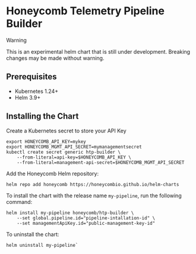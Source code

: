 # Honeycomb Telemetry Pipeline Builder

> [!WARNING]  
> This is an experimental helm chart that is still under development. Breaking changes may be made without warning.

## Prerequisites

- Kubernetes 1.24+
- Helm 3.9+

## Installing the Chart

Create a Kubernetes secret to store your API Key

```shell
export HONEYCOMB_API_KEY=mykey
export HONEYCOMB_MGMT_API_SECRET=mymanagementsecret
kubectl create secret generic htp-builder \
    --from-literal=api-key=$HONEYCOMB_API_KEY \
    --from-literal=management-api-secret=$HONEYCOMB_MGMT_API_SECRET
```

Add the Honeycomb Helm repository:

```shell
helm repo add honeycomb https://honeycombio.github.io/helm-charts
```

To install the chart with the release name `my-pipeline`, run the following command:

```shell
helm install my-pipeline honeycomb/htp-builder \
    --set global.pipeline.id="pipeline-intallation-id" \
    --set managementApiKey.id="public-management-key-id"
```

To uninstall the chart:

```shell
helm uninstall my-pipeline`
```
